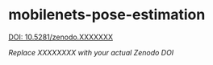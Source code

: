 # mobilenets-pose-estimation

[DOI: 10.5281/zenodo.XXXXXXX](https://doi.org/10.5281/zenodo.XXXXXXX) 

*Replace XXXXXXXX with your actual Zenodo DOI*
